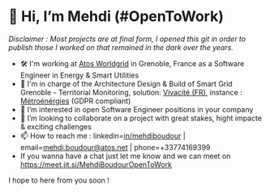 # 👋 Hi, I’m Mehdi (#OpenToWork)
_Disclaimer : Most projects are at final form, I opened this git in order to publish those I worked on that remained in the dark over the years._
* 🛠  I'm working at [Atos Worldgrid](https://atos.net/fr/solutions/worldgrid) in Grenoble, France as a Software Engineer in Energy & Smart Utilities
* 🍃 I'm in charge of the Architecture Design & Build of Smart Grid Grenoble - Territorial Monitoring, 
solution: [Vivacité (FR)](https://youtu.be/3bl4_g1nblE), instance : [Métroénérgies](https://youtu.be/8tj_sliFGgw)  (GDPR compliant)
* 👀 I’m interested in open Software Engineer positions in your company
* 🚀 I’m looking to collaborate on a project with great stakes, hight impacte & exciting challenges
* 📫 How to reach me : linkedin=[in/mehdiboudour](http://linkedin.com/in/mehdiboudour) | email=mehdi.boudour@atos.net | phone=+33774169399
* If you wanna have a chat just let me know and we can meet on https://meet.jit.si/MehdiBoudourOpenToWork

I hope to here from you soon !
